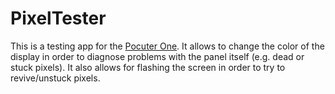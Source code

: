 # PixelTester

This is a testing app for the [Pocuter One](https://pocuter.com/pocuter-one). It allows to change the color of the display in order to diagnose problems with the panel itself (e.g. dead or stuck pixels). It also allows for flashing the screen in order to try to revive/unstuck pixels.
